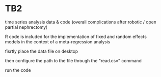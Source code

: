 # TB2
time series analysis data &amp; code (overall complications after robotic / open partial nephrectomy)

R code is included for the implementation of fixed and random effects models in the context of a meta-regression analysis

fisrtly place the data file on desktop

then configure the path to the file through the "read.csv" command

run the code
